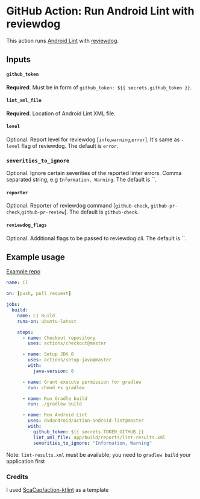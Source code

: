 # GitHub Action: Run Android Lint with reviewdog

This action runs [Android Lint](https://developer.android.com/studio/write/lint) with
[reviewdog](https://github.com/reviewdog/reviewdog).

## Inputs

#### `github_token`

**Required**. Must be in form of `github_token: ${{ secrets.github_token }}`.

#### `lint_xml_file`

**Required**. Location of Android Lint XML file.

#### `level`

Optional. Report level for reviewdog [`info`,`warning`,`error`].
It's same as `-level` flag of reviewdog.
The default is `error`.

### `severities_to_ignore`

Optional. Ignore certain severities of the reported linter errors. Comma separated string, e.g `Information, Warning`. 
The default is ``.

#### `reporter`

Optional. Reporter of reviewdog command [`github-check`, `github-pr-check`,`github-pr-review`].
The default is `github-check`.

#### `reviewdog_flags`

Optional. Additional flags to be passed to reviewdog cli.
The default is ``.

## Example usage

[Example repo](https://github.com/DVDAndroid/action-android-lint-example)

```yml
name: CI

on: [push, pull_request]

jobs:
  build:
    name: CI Build
    runs-on: ubuntu-latest

    steps:
      - name: Checkout repository
        uses: actions/checkout@master

      - name: Setup JDK 8
        uses: actions/setup-java@master
        with:
          java-version: 8

      - name: Grant execute permission for gradlew
        run: chmod +x gradlew

      - name: Run Gradle build
        run: ./gradlew build

      - name: Run Android Lint
        uses: dvdandroid/action-android-lint@master
        with:
          github_token: ${{ secrets.TOKEN_GITHUB }}
          lint_xml_file: app/build/reports/lint-results.xml
          severities_to_ignore: "Information, Warning"
```

Note: `lint-results.xml` must be available; you need to `gradlew build` your application first

### Credits

I used [ScaCap/action-ktlint](https://github.com/ScaCap/action-ktlint) as a template